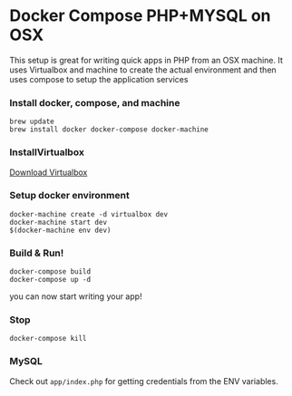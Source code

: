# Docker Compose PHP+MYSQL on OSX

This setup is great for writing quick apps in PHP from an OSX machine. It uses Virtualbox and machine to create the actual environment and then uses compose to setup the application services


### Install docker, compose, and machine

```
brew update
brew install docker docker-compose docker-machine
```


### InstallVirtualbox
[Download Virtualbox](https://www.virtualbox.org/wiki/Downloads)

### Setup docker environment

```
docker-machine create -d virtualbox dev
docker-machine start dev
$(docker-machine env dev)
```

### Build & Run!

```
docker-compose build
docker-compose up -d
```
you can now start writing your app!

### Stop

```
docker-compose kill
```

### MySQL

Check out `app/index.php` for getting credentials from the ENV variables.
